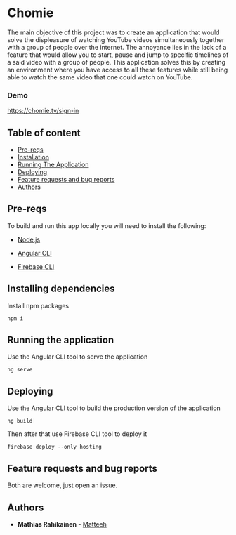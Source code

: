 # Chomie

The main objective of this project was to create an application that would solve the displeasure of watching YouTube videos simultaneously together with a group of people over the internet. The annoyance lies in the lack of a feature that would allow you to start, pause and jump to specific timelines of a said video with a group of people. This application solves this by creating an environment where you have access to all these features while still being able to watch the same video that one could watch on YouTube.

### Demo

https://chomie.tv/sign-in

## Table of content

- [Pre-reqs](#Pre-reqs)
- [Installation](#installation)
- [Running The Application](#Runningtheapplication)
- [Deploying](#Deploying)
- [Feature requests and bug reports](#Feature)
- [Authors](#Authors)

## Pre-reqs

To build and run this app locally you will need to install the following:

- [Node.js](https://nodejs.org/en/)

- [Angular CLI](https://cli.angular.io/)

- [Firebase CLI](https://firebase.google.com/docs/cli)

## Installing dependencies

Install npm packages

```
npm i
```

## Running the application

Use the Angular CLI tool to serve the application

```
ng serve
```

## Deploying

Use the Angular CLI tool to build the production version of the application

```
ng build
```

Then after that use Firebase CLI tool to deploy it

```
firebase deploy --only hosting
```

## Feature requests and bug reports
Both are welcome, just open an issue.

## Authors

- **Mathias Rahikainen** - [Matteeh](https://github.com/matteeh)
